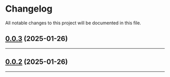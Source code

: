 <!--- BEGIN HEADER -->
# Changelog

All notable changes to this project will be documented in this file.
<!--- END HEADER -->

## [0.0.3](https://github.com/xonyis/ratrappage/compare/v0.0.2...v0.0.3) (2025-01-26)


---

## [0.0.2](https://github.com/xonyis/ratrappage/compare/v0.0.1...v0.0.2) (2025-01-26)


---

